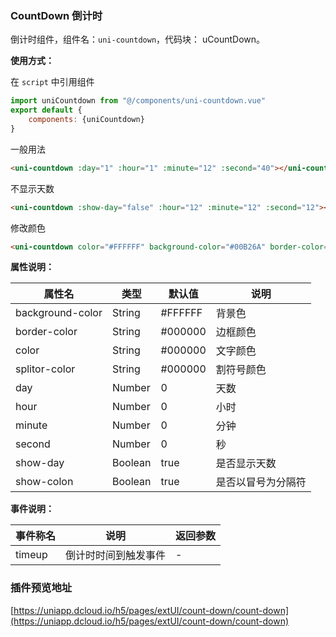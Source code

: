 ### CountDown 倒计时

倒计时组件，组件名：``uni-countdown``，代码块： uCountDown。

**使用方式：**

在 ``script`` 中引用组件 

```javascript
import uniCountdown from "@/components/uni-countdown.vue"
export default {
    components: {uniCountdown}
}
```

一般用法

```html
<uni-countdown :day="1" :hour="1" :minute="12" :second="40"></uni-countdown>
```

不显示天数

```html
<uni-countdown :show-day="false" :hour="12" :minute="12" :second="12"></uni-countdown>
```

修改颜色

```html
<uni-countdown color="#FFFFFF" background-color="#00B26A" border-color="#00B26A" :day="1" :hour="2" :minute="30" :second="0"></uni-countdown>
```

**属性说明：**

|属性名|类型|默认值	|说明|
|---|----|---|---|
|background-color|String|#FFFFFF|背景色|
|border-color|String|#000000|边框颜色|
|color	|String	|#000000|文字颜色|
|splitor-color|String|#000000|割符号颜色|
|day|Number|0|天数|
|hour|Number|0|小时|
|minute|Number|0|分钟|
|second|Number|0|秒|
|show-day|Boolean|true|是否显示天数|
|show-colon|Boolean|true|是否以冒号为分隔符|

**事件说明：**

|事件称名|说明|返回参数|
|---|----|---|
|timeup|倒计时时间到触发事件|-|

### 插件预览地址

[https://uniapp.dcloud.io/h5/pages/extUI/count-down/count-down](https://uniapp.dcloud.io/h5/pages/extUI/count-down/count-down)
